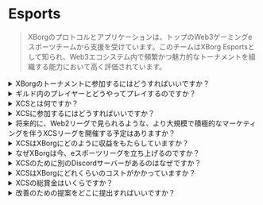 # Esports

> XBorgのプロトコルとアプリケーションは、トップのWeb3ゲーミングeスポーツチームから支援を受けています。このチームはXBorg Esportsとして知られ、Web3エコシステム内で頻繁かつ魅力的なトーナメントを組織する能力において高く評価されています。

<details>

<summary>XBorgのトーナメントに参加するにはどうすればいいですか？</summary>

どなたでも私たちのトーナメントに参加できます。ほとんどのトーナメントはCommunity Gamingで開催されます。

</details>

<details>

<summary>ギルド内のプレイヤーとどうやってプレイするのですか？</summary>

私たちのクランのプレイヤーは、[Discord](https://discord.com/invite/xborg)サーバーで見つけることができます。関連する役割を選択してから、適切なゲームチャンネルに進んでください。常にアクションに参加したいと思っているプレイヤーがいます。私たちの競争力のあるクランに参加するには、古株であり、スキルが必要です。

</details>

<details>

<summary>XCSとは何ですか？</summary>

Xtream Championship Series（XCS）は、**$100,000**の賞金をかけたWeb3初のマルチゲームeスポーツリーグでした。XCSについてもっと知りたい方は、[https://www.xborg.com/xtreme-championship-series](https://www.xborg.com/xtreme-championship-series)をご覧ください。

</details>

<details>

<summary>XCSに参加するにはどうすればいいですか？</summary>

XCSトーナメントは終了しました。しかし、これからもっとあります。お楽しみに！

</details>

<details>

<summary>将来的に、Web2リーグで見られるような、より大規模で積極的なマーケティングを伴うXCSリーグを開催する予定はありますか？</summary>

実際、私たちのチームは現在、従来のeスポーツチームやプレイヤーが多数参加する、はるかに広範なリーグを慎重に設計しています。この取り組みの計画された開始日は2024年です。

</details>

<details>

<summary>XCSはXBorgにどのように収益をもたらしていますか？</summary>

スポンサーシップを通じてです。リーグから得られる総収益は**$300,000**に等しいです。

</details>

<details>

<summary>なぜXBorgは今、eスポーツリーグを立ち上げるのですか？</summary>

この成長メカニズムは、私たちの製品を強化し、コミュニティを拡大するための強力なツールです。特に、Web3プレイヤーやファンの認知度と露出を高め、この革新的な技術領域が提供する利点と機会を強調することにも寄与しています。

</details>

<details>

<summary>XCSのために別のDiscordサーバーがあるのはなぜですか？</summary>

全体的な体験を合理化し、迅速化するため、XBorgコミュニティの多様な好みと優先事項を考慮しました。XCSに参加したくないコミュニティメンバーがいるかもしれないし、その逆もあり得るため、より柔軟性と自律性を確保するための措置を講じています。

</details>

<details>

<summary>XCSはXBorgにどれくらいのコストがかかっていますか？</summary>

XCSは、パートナーやスポンサーのおかげで利益を生み出すイベントです。正確な利益額は明らかにできません。

</details>

<details>

<summary>XCSの総賞金はいくらですか？</summary>

総賞金は**$100,000**で、**5つのゲーム**に分配されます。

</details>

<details>

<summary>改善のための提案をどこに提出すればいいですか？</summary>

フィードバックを心から歓迎し、[Discordサーバー](https://discord.gg/xborg)で直接コメントや改善案を提出していただけます。私たちのチームとモデレーターは常にサポートを提供する準備ができています。

</details>